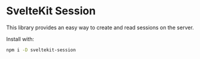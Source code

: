 # SvelteKit Session

This library provides an easy way to create and read sessions on the server.

Install with:

```sh
npm i -D sveltekit-session
```
